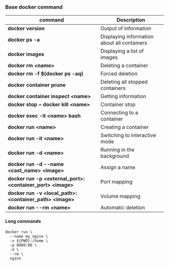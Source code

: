 ### Base docker command

| command  | Description |
| ------------- | ------------- |
| **docker version** | Output of information |
| **docker ps -a** | Displaying information about all containers |
| **docker images** | Displaying a list of images |
| **docker rm \<name>** | Deleting a container |
| **docker rm -f $(docker ps -aq)** | Forced deletion |
| **docker container prune** | Deleting all stopped containers |
| **docker container inspect \<name>** | Getting information |
| **docker stop <name> ~ docker kill \<name>** | Container stop |
| **docker exec -it \<name> bash** | Connecting to a container |
| **docker run \<name>** | Creating a container |
| **docker run -it \<name>** | Switching to interactive mode |
| **docker run -d \<name>** | Running in the background |
| **docker run -d --name \<cast_name> \<image>** | Assign a name|
| **docker run -p <external_port>:<container_port> \<image>** | Port mapping |
| **docker run -v <local_path>:<container_path> \<image>** | Volume mapping |
| **docker run --rm \<name>** | Automatic deletion |



#### Long commands
```shell
docker run \
  --name my_nginx \
  -v ${PWD}:/home \
  -p 8080:80 \
  -d \
  --rm \
  nginx
```